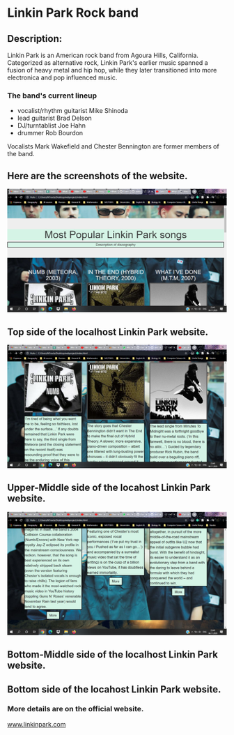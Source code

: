 # Linkin Park Rock band
## Description:
Linkin Park is an American rock band from Agoura Hills, California. Categorized as alternative rock, Linkin Park's earlier music spanned a fusion of heavy metal and hip hop, while they later transitioned into more electronica and pop influenced music.
### The band's current lineup 
* vocalist/rhythm guitarist Mike Shinoda
* lead guitarist Brad Delson
* DJ/turntablist Joe Hahn
* drummer Rob Bourdon

Vocalists Mark Wakefield and Chester Bennington are former members of the band.

## Here are the screenshots of the website.

<img src="Website%20screenshots/Top%20screenshot.png">

## Top side of the localhost Linkin Park website.

<img src="Website%20screenshots/mid%20screen.png">

## Upper-Middle side of the locahost Linkin Park website.

<img src="Website%20screenshots/low%20screen.png">

## Bottom-Middle side of the localhost Linkin Park website.



## Bottom side of the locahost Linkin Park website.

### More details are on the official website.
www.linkinpark.com
